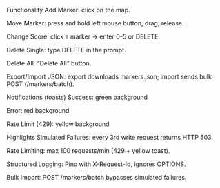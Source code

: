 Functionality
Add Marker: click on the map.

Move Marker: press and hold left mouse button, drag, release.

Change Score: click a marker → enter 0–5 or DELETE.

Delete Single: type DELETE in the prompt.

Delete All: “Delete All” button.

Export/Import JSON: export downloads markers.json; import sends bulk POST (/markers/batch).

Notifications (toasts)
Success: green background

Error: red background

Rate Limit (429): yellow background

Highlights
Simulated Failures: every 3rd write request returns HTTP 503.

Rate Limiting: max 100 requests/min (429 + yellow toast).

Structured Logging: Pino with X-Request-Id, ignores OPTIONS.

Bulk Import: POST /markers/batch bypasses simulated failures.
